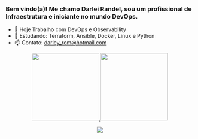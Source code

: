 ### Bem vindo(a)! Me chamo Darlei Randel, sou um profissional de Infraestrutura e iniciante no mundo DevOps.

- 🔭 Hoje Trabalho com  DevOps e Observability 
- 🌱 Estudando: Terraform, Ansible, Docker, Linux e Python 
- 📫 Contato: darley_rom@hotmail.com



<div align="center">
  <a href="https://github.com/rafaballerini">
  <img height="180em" src="https://github-readme-stats.vercel.app/api?username=SickBanger&show_icons=true&theme=discord_old_blurple&include_all_commits=true&count_private=true"/>
    <img height="180em" src="https://github-readme-stats.vercel.app/api/top-langs/?username=rafaballerini&layout=compact&langs_count=7&theme=discord_old_blurple"/>
</div>
  
 <div align="center">
   
   <a href="https://www.linkedin.com/in/darlei-randel-6274bb94/" target="_blank"><img src="https://img.shields.io/badge/-LinkedIn-%230077B5?style=for-the-badge&logo=linkedin&logoColor=white" target="_blank"></a> 
  </div>
